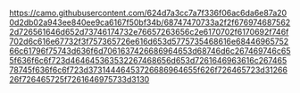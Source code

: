 https://camo.githubusercontent.com/624d7a3cc7a7f336f06ac6da6e87a200d2db02a943ee840ee9ca6167f50bf34b/68747470733a2f2f6769746875622d726561646d652d73746174732e76657263656c2e6170702f6170692f746f702d6c616e67732f3f757365726e616d653d5775735468616e6844696575266c61796f75743d636f6d7061637426686964653d68746d6c267469746c655f636f6c6f723d464645363532267468656d653d7261646963616c26746578745f636f6c6f723d37314446453726686964655f626f726465723d3126626f726465725f7261646975733d3130
